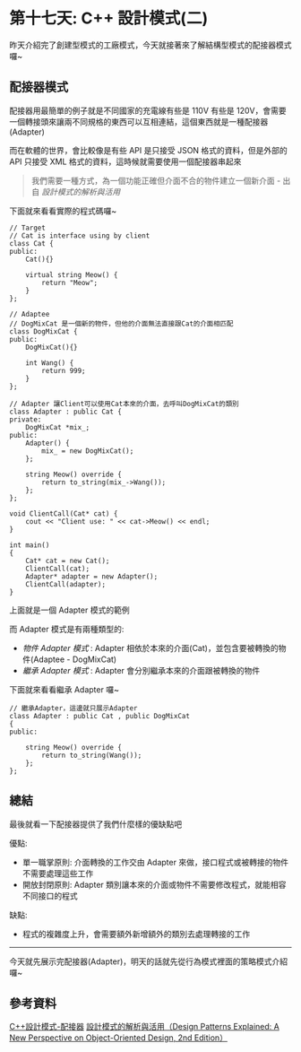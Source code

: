 # 第十七天: C++ 設計模式(二)

昨天介紹完了創建型模式的工廠模式，今天就接著來了解結構型模式的配接器模式囉~

## 配接器模式

配接器用最簡單的例子就是不同國家的充電線有些是 110V 有些是 120V，會需要一個轉接頭來讓兩不同規格的東西可以互相連結，這個東西就是一種配接器(Adapter)

而在軟體的世界，會比較像是有些 API 是只接受 JSON 格式的資料，但是外部的 API 只接受 XML 格式的資料，這時候就需要使用一個配接器串起來

> 我們需要一種方式，為一個功能正確但介面不合的物件建立一個新介面 - 出自 _設計模式的解析與活用_

下面就來看看實際的程式碼囉~

```
// Target
// Cat is interface using by client
class Cat {
public:
	Cat(){}

	virtual string Meow() {
		return "Meow";
	}
};

// Adaptee
// DogMixCat 是一個新的物件，但他的介面無法直接跟Cat的介面相匹配
class DogMixCat {
public:
	DogMixCat(){}

	int Wang() {
		return 999;
	}
};

// Adapter 讓Client可以使用Cat本來的介面，去呼叫DogMixCat的類別
class Adapter : public Cat {
private:
	DogMixCat *mix_;
public:
	Adapter() {
		mix_ = new DogMixCat();
	};

	string Meow() override {
		return to_string(mix_->Wang());
	};
};

void ClientCall(Cat* cat) {
	cout << "Client use: " << cat->Meow() << endl;
}

int main()
{
	Cat* cat = new Cat();
	ClientCall(cat);
	Adapter* adapter = new Adapter();
	ClientCall(adapter);
}
```

上面就是一個 Adapter 模式的範例

而 Adapter 模式是有兩種類型的:

- _物件 Adapter 模式_ : Adapter 相依於本來的介面(Cat)，並包含要被轉換的物件(Adaptee - DogMixCat)
- _繼承 Adapter 模式_ : Adapter 會分別繼承本來的介面跟被轉換的物件

下面就來看看繼承 Adapter 囉~

```
// 繼承Adapter，這邊就只展示Adapter
class Adapter : public Cat , public DogMixCat
{
public:

	string Meow() override {
		return to_string(Wang());
	};
};
```

## 總結

最後就看一下配接器提供了我們什麼樣的優缺點吧

優點:

- 單一職掌原則: 介面轉換的工作交由 Adapter 來做，接口程式或被轉接的物件不需要處理這些工作
- 開放封閉原則: Adapter 類別讓本來的介面或物件不需要修改程式，就能相容不同接口的程式

缺點:

- 程式的複雜度上升，會需要額外新增額外的類別去處理轉接的工作

---

今天就先展示完配接器(Adapter)，明天的話就先從行為模式裡面的策略模式介紹囉~

## 參考資料

[C++設計模式-配接器](https://refactoringguru.cn/design-patterns/adapter)
[設計模式的解析與活用（Design Patterns Explained: A New Perspective on Object-Oriented Design, 2nd Edition）](https://www.books.com.tw/products/0010615145)
